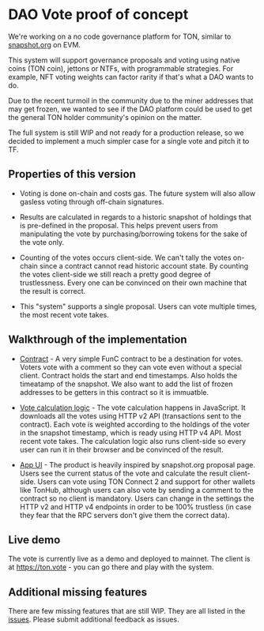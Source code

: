 # DAO Vote proof of concept

We're working on a no code governance platform for TON, similar to [snapshot.org](https://snapshot.org/) on EVM.

This system will support governance proposals and voting using native coins (TON coin), jettons or NTFs, with programmable strategies. For example, NFT voting weights can factor rarity if that's what a DAO wants to do.

Due to the recent turmoil in the community due to the miner addresses that may get frozen, we wanted to see if the DAO platform could be used to get the general TON holder community's opinion on the matter.

The full system is still WIP and not ready for a production release, so we decided to implement a much simpler case for a single vote and pitch it to TF.

## Properties of this version

* Voting is done on-chain and costs gas. The future system will also allow gasless voting through off-chain signatures.

* Results are calculated in regards to a historic snapshot of holdings that is pre-defined in the proposal. This helps prevent users from manipulating the vote by purchasing/borrowing tokens for the sake of the vote only.

* Counting of the votes occurs client-side. We can't tally the votes on-chain since a contract cannot read historic account state. By counting the votes client-side we still reach a pretty good degree of trustlessness. Every one can be convinced on their own machine that the result is correct.

* This "system" supports a single proposal. Users can vote multiple times, the most recent vote takes.

## Walkthrough of the implementation

* [Contract](https://github.com/orbs-network/dao-vote/tree/main/contracts) - A very simple FunC contract to be a destination for votes. Voters vote with a comment so they can vote even without a special client. Contract holds the start and end timestamps. Also holds the timeatamp of the snapshot. We also want to add the list of frozen addresses to be getters in this contract so it is immuatble.

* [Vote calculation logic](https://github.com/orbs-network/dao-vote/tree/main/src/contracts-api) - The vote calculation happens in JavaScript. It downloads all the votes using HTTP v2 API (transactions sent to the contract). Each vote is weighted according to the holdings of the voter in the snapshot timestamp, which is ready using HTTP v4 API. Most recent vote takes. The calculation logic also runs client-side so every user can run it in their browser and be convinced of the result.

* [App UI](https://github.com/orbs-network/dao-vote/tree/main/src) - The product is heavily inspired by snapshot.org proposal page. Users see the current status of the vote and calculate the result client-side. Users can vote using TON Connect 2 and support for other wallets like TonHub, although users can also vote by sending a comment to the contract so no client is mandatory. Users can change in the settings the HTTP v2 and HTTP v4 endpoints in order to be 100% trustless (in case they fear that the RPC servers don't give them the correct data).

## Live demo

The vote is currently live as a demo and deployed to mainnet. The client is at https://ton.vote - you can go there and play with the system.

## Additional missing features

There are few missing features that are still WIP. They are all listed in the [issues](https://github.com/orbs-network/dao-vote/issues). Please submit additional feedback as issues.
